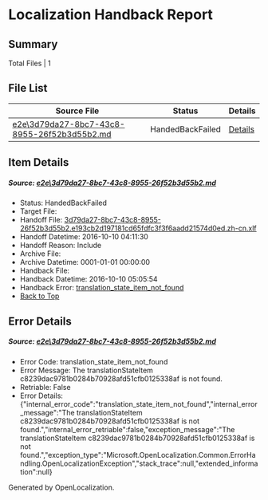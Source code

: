 # <a name='report-top'></a> Localization Handback Report

## Summary
 Total Files | 1

## File List
 Source File | Status | Details 
 ----------- | ------ | ------- 
 [e2e\3d79da27-8bc7-43c8-8955-26f52b3d55b2.md](https://github.com/OpenLocalizationTestOrg/ol-test0/blob/c329167b133276fd01116bec35f8b7d97f40b37a/e2e/3d79da27-8bc7-43c8-8955-26f52b3d55b2.md) | HandedBackFailed | [Details](#c8239dac9781b0284b70928afd51cfb0125338af1)

## Item Details
##### <a name='c8239dac9781b0284b70928afd51cfb0125338af1'></a> Source: [e2e\3d79da27-8bc7-43c8-8955-26f52b3d55b2.md](https://github.com/OpenLocalizationTestOrg/ol-test0/blob/c329167b133276fd01116bec35f8b7d97f40b37a/e2e/3d79da27-8bc7-43c8-8955-26f52b3d55b2.md)
* Status: HandedBackFailed
* Target File: 
* Handoff File: [3d79da27-8bc7-43c8-8955-26f52b3d55b2.e193cb2d197181cd65fdfc3f3f6aadd21574d0ed.zh-cn.xlf](https://github.com/OpenLocalizationTestOrg/ol-test0-handoff/blob/502d1e4793646145dcf328cfac94f1eb310d27b4/ol-handoff/OpenLocalizationTestOrg/ol-test0-zhcn/qimu/ht/3d79da27-8bc7-43c8-8955-26f52b3d55b2.e193cb2d197181cd65fdfc3f3f6aadd21574d0ed.zh-cn.xlf)
* Handoff Datetime: 2016-10-10 04:11:30
* Handoff Reason: Include
* Archive File: 
* Archive Datetime: 0001-01-01 00:00:00
* Handback File: 
* Handback Datetime: 2016-10-10 05:05:54
* Handback Error: [translation_state_item_not_found](#c8239dac9781b0284b70928afd51cfb0125338af1translation_state_item_not_found)
* [Back to Top](#report-top)


## Error Details
##### <a name='c8239dac9781b0284b70928afd51cfb0125338af1translation_state_item_not_found'></a> Source: [e2e\3d79da27-8bc7-43c8-8955-26f52b3d55b2.md](#c8239dac9781b0284b70928afd51cfb0125338af1)
* Error Code: translation_state_item_not_found
* Error Message: The translationStateItem c8239dac9781b0284b70928afd51cfb0125338af is not found.
* Retriable: False
* Error Details: {"internal_error_code":"translation_state_item_not_found","internal_error_message":"The translationStateItem c8239dac9781b0284b70928afd51cfb0125338af is not found.","internal_error_retriable":false,"exception_message":"The translationStateItem c8239dac9781b0284b70928afd51cfb0125338af is not found.","exception_type":"Microsoft.OpenLocalization.Common.ErrorHandling.OpenLocalizationException","stack_trace":null,"extended_information":null}


Generated by OpenLocalization.
